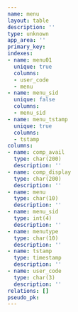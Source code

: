 ```yaml
---
name: menu
layout: table
description: ''
type: unknown
app_area: ''
primary_key: 
indexes:
- name: menu01
  unique: true
  columns:
  - user_code
  - menu
- name: menu_sid
  unique: false
  columns:
  - menu_sid
- name: menu_tstamp
  unique: true
  columns:
  - tstamp
columns:
- name: comp_avail
  type: char(200)
  description: ''
- name: comp_display
  type: char(200)
  description: ''
- name: menu
  type: char(10)
  description: ''
- name: menu_sid
  type: int(4)
  description: ''
- name: menutype
  type: char(10)
  description: ''
- name: tstamp
  type: timestamp
  description: ''
- name: user_code
  type: char(3)
  description: ''
relations: []
pseudo_pk: 
---
```


